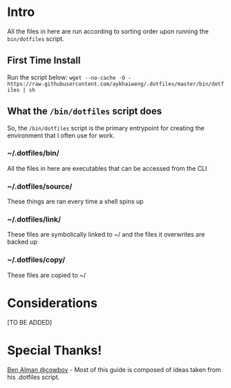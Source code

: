# Intro
All the files in here are run according to sorting order upon running the `bin/dotfiles` script.

## First Time Install
Run the script below:
`wget --no-cache -O - https://raw.githubusercontent.com/aykhaiweng/.dotfiles/master/bin/dotfiles | sh`
## What the `/bin/dotfiles` script does
So, the `/bin/dotfiles` script is the primary entrypoint for creating the environment that I often use for work.

### ~/.dotfiles/bin/
All the files in here are executables that can be accessed from the CLI

### ~/.dotfiles/source/
These things are ran every time a shell spins up

### ~/.dotfiles/link/
These files are symbolically linked to ~/ and the files it overwrites are backed up

### ~/.dotfiles/copy/
These files are copied to ~/

# Considerations
[TO BE ADDED]

# Special Thanks!
[Ben Alman @cowboy](https://github.com/cowboy/dotfiles) - Most of this guide is composed of ideas taken from his .dotfiles script.
